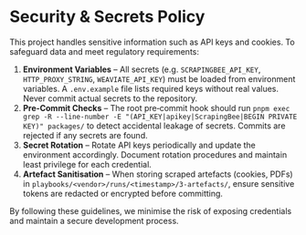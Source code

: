 # Security & Secrets Policy

This project handles sensitive information such as API keys and cookies. To safeguard data and meet regulatory requirements:

1. **Environment Variables** – All secrets (e.g. `SCRAPINGBEE_API_KEY`, `HTTP_PROXY_STRING`, `WEAVIATE_API_KEY`) must be loaded from environment variables. A `.env.example` file lists required keys without real values. Never commit actual secrets to the repository.
2. **Pre‑Commit Checks** – The root pre‑commit hook should run `pnpm exec grep -R --line-number -E "(API_KEY|apikey|ScrapingBee|BEGIN PRIVATE KEY)" packages/` to detect accidental leakage of secrets. Commits are rejected if any secrets are found.
3. **Secret Rotation** – Rotate API keys periodically and update the environment accordingly. Document rotation procedures and maintain least privilege for each credential.
4. **Artefact Sanitisation** – When storing scraped artefacts (cookies, PDFs) in `playbooks/<vendor>/runs/<timestamp>/3-artefacts/`, ensure sensitive tokens are redacted or encrypted before committing.

By following these guidelines, we minimise the risk of exposing credentials and maintain a secure development process.
